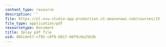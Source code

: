 ```yaml
---
content_type: resource
description: ''
file: https://ol-ocw-studio-app-production.s3.amazonaws.com/courses/15-071-the-analytics-edge-spring-2017/d85c6e57cf95c0f0801760f9c0a25b3b_NZbQZVMDeEc.pdf
file_type: application/pdf
resourcetype: Document
title: 3play pdf file
uid: d85c6e57-cf95-c0f0-8017-60f9c0a25b3b
---
```

